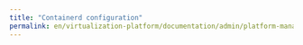 ```yaml
---
title: "Containerd configuration"
permalink: en/virtualization-platform/documentation/admin/platform-management/node-management/configuration-containerd.html
---
```

